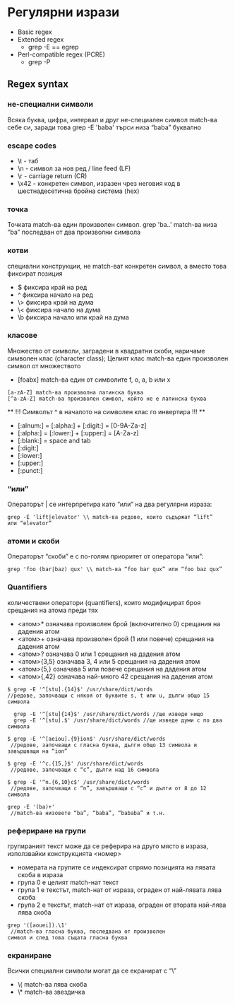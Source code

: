 # Регулярни изрази #
- Basic regex
- Extended regex
   - grep -E == egrep
- Perl-compatible regex (PCRE)
   - grep -P
## Regex syntax ##
### не-специални символи ###
Всяка буква, цифра, интервал и друг не-специален символ match-ва
себе си, заради това grep -E 'baba' търси низа “baba” буквално
###  escape codes ###
- \t - таб
- \n - символ за нов ред / line feed (LF)
- \r - carriage return (CR)
- \x42 - конкретен символ, изразен чрез неговия код в шестнадесетична
бройна система (hex)
###  точка ###
Точката match-ва един произволен символ. 
grep 'ba..' match-ва низа “ba” последван от два произволни символа
### котви ### 
специални конструкции, не match-ват конкретен символ, а вместо това фиксират позиция
- $ фиксира край на ред
- ^ фиксира начало на ред
- \\> фиксира край на дума
- \\< фиксира начало на дума
- \\b фиксира начало или край на дума
### класове ###
Множество от символи, заградени в квадратни скоби, наричаме символен
клас (character class); Целият клас match-ва един произволен символ от множеството
- [foabx] match-ва един от символите f, o, a, b или x
```
[a-zA-Z] match-ва произволна латинска буква
[^a-zA-Z] match-ва произволен символ, който не е латинска буква
```
** !!! Символът ^ в началото на символен клас го инвертира !!! **

- [:alnum:] = [:alpha:] + [:digit:] = [0-9A-Za-z]
- [:alpha:] = [:lower:] + [:upper:] = [A-Za-z]
- [:blank:] = space and tab
- [:digit:]
- [:lower:]
- [:upper:]
- [:punct:]
### “или” ###
Операторът | се интерпретира като “или” на два регулярни израза:
```
grep -E 'lift|elevator' \\ match-ва редове, които съдържат “lift”
или “elevator”
```
### атоми и скоби ###
Операторът “скоби” е с по-голям приоритет от оператора “или”:
```
grep 'foo (bar|baz) qux' \\ match-ва “foo bar qux” или “foo baz qux”
```
### Quantifiers ###
количествени оператори (quantifiers), които модифицират
броя срещания на атома преди тях
- <атом>* означава произволен брой (включително 0) срещания на
дадения атом
- <атом>+ означава произволен брой (1 или повече) срещания на дадения
атом
- <атом>? означава 0 или 1 срещания на дадения атом
- <атом>{3,5} означава 3, 4 или 5 срещания на дадения атом
- <атом>{5,} означава 5 или повече срещания на дадения атом
- <атом>{,42} означава най-много 42 срещания на дадения атом
```
$ grep -E '^[stu].{14}$' /usr/share/dict/words
//редове, започващи с някоя от буквите s, t или u, дълги общо 15 символа

  grep -E '^[stu]{14}$' /usr/share/dict/words //ще изведе нищо
  grep -E '^[stu].$' /usr/share/dict/words //ще изведе думи с по два символа

$ grep -E '^[aeiou].{9}ion$' /usr/share/dict/words
 //редове, започващи с гласна буква, дълги общо 13 символа и завършващи на “ion”

$ grep -E '^c.{15,}$' /usr/share/dict/words
 //редове, започващи с “c”, дълги над 16 символа

$ grep -E '^n.{6,10}c$' /usr/share/dict/words
 //редове, започващи с “n”, завършващи с “c” и дълги от 8 до 12 символа

grep -E '(ba)+'
 //match-ва низовете “ba”, “baba”, “bababa” и т.н.
```
### рефериране на групи ###
групираният текст може да се реферира на друго място в
израза, използвайки конструкцията \<номер>
- номерата на групите се индексират спрямо позицията на лявата скоба в
израза
- група 0 е целият match-нат текст
- група 1 е текстът, match-нат от израза, ограден от най-лявата лява скоба
- група 2 е текстът, match-нат от израза, ограден от втората най-лява лява
скоба
```
grep '([aouei]).\1'
 //match-ва гласна буква, последвана от произволен
символ и след това същата гласна буква
```
###  екраниране ###
Всички специални символи могат да се екранират с “\”
- \\( match-ва лява скоба
- \\* match-ва звездичка
